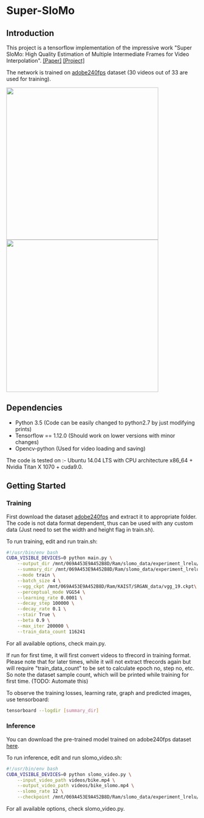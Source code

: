 # Super-SloMo

## Introduction

This project is a tensorflow implementation of the impressive work 
"Super SloMo: High Quality Estimation of Multiple Intermediate Frames for Video Interpolation". [[Paper]](https://arxiv.org/abs/1712.00080) [[Project]](https://people.cs.umass.edu/~hzjiang/projects/superslomo/)

The network is trained on [adobe240fps](http://www.cs.ubc.ca/labs/imager/tr/2017/DeepVideoDeblurring/DeepVideoDeblurring_Dataset_Original_High_FPS_Videos.zip) dataset
(30 videos out of 33 are used for training). 

<img src='./videos/bike.gif' width="400"> <img src='./videos/bike_slomo.gif' width="400">

## Dependencies

- Python 3.5 (Code can be easily changed to python2.7 by just modifying prints)
- Tensorflow == 1.12.0 (Should work on lower versions with minor changes)
- Opencv-python (Used for video loading and saving)

The code is tested on :- Ubuntu 14.04 LTS with CPU architecture x86_64 + Nvidia Titan X 1070 + cuda9.0.

## Getting Started

### Training

First download the dataset [adobe240fps](http://www.cs.ubc.ca/labs/imager/tr/2017/DeepVideoDeblurring/DeepVideoDeblurring_Dataset_Original_High_FPS_Videos.zip) 
and extract it to appropriate folder. The code is not data format dependent, 
thus can be used with any custom data (Just need to set the width and height flag in train.sh). 

To run training, edit and run train.sh:
```bash
#!/usr/bin/env bash
CUDA_VISIBLE_DEVICES=0 python main.py \
    --output_dir /mnt/069A453E9A452B8D/Ram/slomo_data/experiment_lrelu/ \
    --summary_dir /mnt/069A453E9A452B8D/Ram/slomo_data/experiment_lrelu/log/ \
    --mode train \
    --batch_size 4 \
    --vgg_ckpt /mnt/069A453E9A452B8D/Ram/KAIST/SRGAN_data/vgg_19.ckpt\
    --perceptual_mode VGG54 \
    --learning_rate 0.0001 \
    --decay_step 100000 \
    --decay_rate 0.1 \
    --stair True \
    --beta 0.9 \
    --max_iter 200000 \
    --train_data_count 116241
```

For all available options, check main.py.

If run for first time, it will first convert videos to tfrecord in training format. Please note that for later times, while  it will not extract tfrecords again but will require "train_data_count" to be set to calculate epoch no, step no, etc.   
So note the dataset sample count, which will be printed while training for first time. (TODO: Automate this)

To observe the training losses, learning rate, graph and predicted images, use tensorboard:
```bash
tensorboard --logdir [summary_dir]
```

### Inference

You can download the pre-trained model trained on adobe240fps dataset [here](https://drive.google.com/file/d/10NYFgOyg-bp0a27V1wruMPBf3ga766m0/view?usp=sharing).

To run inference, edit and run slomo_video.sh:
```bash
#!/usr/bin/env bash
CUDA_VISIBLE_DEVICES=0 python slomo_video.py \
    --input_video_path videos/bike.mp4 \
    --output_video_path videos/bike_slomo.mp4 \
    --slomo_rate 12 \
    --checkpoint /mnt/069A453E9A452B8D/Ram/slomo_data/experiment_lrelu/model-200000
```

For all available options, check slomo_video.py.
